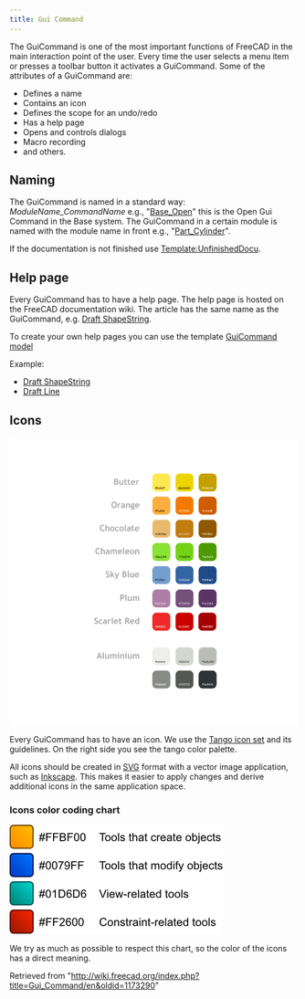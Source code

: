 ```yaml
---
title: Gui Command
---
```


The GuiCommand is one of the most important functions of FreeCAD in the main interaction point of the user. Every time the user selects a menu item or presses a toolbar button it activates a GuiCommand. Some of the attributes of a GuiCommand are:

- Defines a name
- Contains an icon
- Defines the scope for an undo/redo
- Has a help page
- Opens and controls dialogs
- Macro recording
- and others.

## Naming

The GuiCommand is named in a standard way: _ModuleName_CommandName_ e.g., "[Base_Open](/index.php?title=Base_Open&action=edit&redlink=1 "Base Open (page does not exist)")" this is the Open Gui Command in the Base system. The GuiCommand in a certain module is named with the module name in front e.g., "[Part_Cylinder](/Part_Cylinder "Part Cylinder")".

If the documentation is not finished use [Template:UnfinishedDocu](/Template:UnfinishedDocu "Template:UnfinishedDocu").

## Help page

Every GuiCommand has to have a help page. The help page is hosted on the FreeCAD documentation wiki. The article has the same name as the GuiCommand, e.g. [Draft ShapeString](/Draft_ShapeString "Draft ShapeString").

To create your own help pages you can use the template [GuiCommand model](/GuiCommand_model "GuiCommand model")

Example:

- [Draft ShapeString](/Draft_ShapeString "Draft ShapeString")
- [Draft Line](/Draft_Line "Draft Line")

## Icons

![](/src/assets/images/Tango-Palette.png)

Every GuiCommand has to have an icon. We use the [Tango icon set](http://tango-project.org/Tango_Desktop_Project/) and its guidelines. On the right side you see the tango color palette.

All icons should be created in [SVG](/SVG "SVG") format with a vector image application, such as [Inkscape](http://inkscape.org). This makes it easier to apply changes and derive additional icons in the same application space.

### Icons color coding chart

![](/src/assets/images/Colorchart.png)

We try as much as possible to respect this chart, so the color of the icons has a direct meaning.

Retrieved from "<http://wiki.freecad.org/index.php?title=Gui_Command/en&oldid=1173290>"
